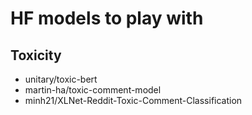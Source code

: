 # HF models to play with

## Toxicity
* unitary/toxic-bert
* martin-ha/toxic-comment-model
* minh21/XLNet-Reddit-Toxic-Comment-Classification
